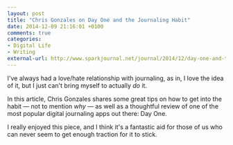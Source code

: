 ```yaml
---
layout: post
title: "Chris Gonzales on Day One and the Journaling Habit"
date: 2014-12-09 21:16:01 +0100
comments: true
categories: 
- Digital Life
- Writing
external-url: http://www.sparkjournal.net/journal/2014/12/day-one-and-the-journaling-habit
---
```


I've always had a love/hate relationship with journaling, as in, I love the idea of it, but I just can't bring myself to actually _do_ it.

In this article, Chris Gonzales shares some great tips on how to get into the habit — not to mention _why_ — as well as a thoughtful review of one of the most popular digital journaling apps out there: Day One.

I really enjoyed this piece, and I think it's a fantastic aid for those of us who can never seem to get enough traction for it to stick.